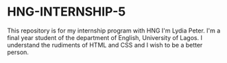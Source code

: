 # HNG-INTERNSHIP-5
This repository is for my internship program with HNG
I'm Lydia Peter. I'm a final year student of the department of English, University of Lagos. I understand the rudiments of HTML and CSS and I wish to be a better person. 

